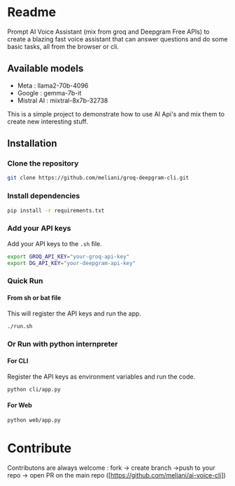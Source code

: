 # Readme

Prompt AI Voice Assistant (mix from groq and Deepgram Free APIs) to create a blazing fast voice assistant that can answer questions and do some basic tasks, all from the browser or cli.

## Available models

- Meta : llama2-70b-4096
- Google : gemma-7b-it
- Mistral AI : mixtral-8x7b-32738

This is a simple project to demonstrate how to use AI Api's and mix them to create new interesting stuff.

## Installation

### Clone the repository

```bash
git clone https://github.com/meliani/groq-deepgram-cli.git
```

### Install dependencies

```bash
pip install -r requirements.txt
```

### Add your API keys

Add your API keys to the `.sh` file.

```bash
export GROQ_API_KEY="your-groq-api-key"
export DG_API_KEY="your-deepgram-api-key"
```

### Quick Run

#### From sh or bat file

This will register the API keys and run the app.

```bash
./run.sh
```

### Or Run with python internpreter

#### For CLI

Register the API keys as environment variables and run the code.

```bash
python cli/app.py
```

#### For Web

```bash
python web/app.py
```

# Contribute

Contributons are always welcome : fork -> create branch ->push to your repo -> open PR on the main repo ([https://github.com/meliani/ai-voice-cli])
